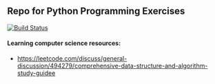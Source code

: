## Repo for Python Programming Exercises 
[![Build Status](https://travis-ci.com/jungwook-lee/coding-practice.svg?branch=master)](https://travis-ci.com/jungwook-lee/coding-practice)

#### Learning computer science resources:
- https://leetcode.com/discuss/general-discussion/494279/comprehensive-data-structure-and-algorithm-study-guidee
